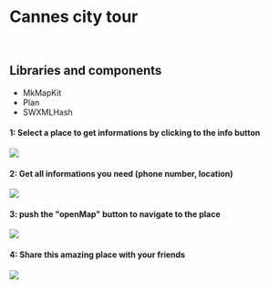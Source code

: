 <h1>Cannes city tour</h1>
<br>
<h2> Libraries and components </h2>
<ul>
<li>MkMapKit</li>
<li>Plan</li>
<li>SWXMLHash</li>
</ul>

<h4>1: Select a place to get informations by clicking to the info button </h4>
<img src="https://github.com/sofianeOuafir/iOSSwiftUniProjet5/blob/master/Capture%20d’écran%202017-03-06%20à%2014.48.59.png?raw=true">
<h4>2: Get all informations you need (phone number, location)</h4>
<img src="https://github.com/sofianeOuafir/iOSSwiftUniProjet5/blob/master/Capture%20d’écran%202017-03-06%20à%2014.50.06.png?raw=true">
<br>
<h4>3: push the "openMap" button to navigate to the place</h4>
<img src="https://github.com/sofianeOuafir/iOSSwiftUniProjet5/blob/master/Capture%20d’écran%202017-03-06%20à%2014.51.07.png?raw=true?raw=true">

<h4>4: Share this amazing place with your friends</h4>
<img src="https://github.com/sofianeOuafir/iOSSwiftUniProjet5/blob/master/Capture%20d’écran%202017-03-06%20à%2014.52.08.png?raw=true">

